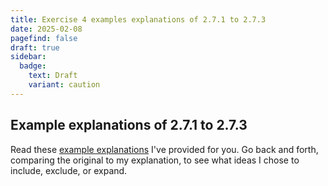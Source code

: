 ```yaml
---
title: Exercise 4 examples explanations of 2.7.1 to 2.7.3
date: 2025-02-08
pagefind: false
draft: true
sidebar:
  badge:
    text: Draft
    variant: caution
---
```


## Example explanations of 2.7.1 to 2.7.3

Read these [example explanations](/downloads/goldfinch62-71-JFexplanation.pdf) I've provided for you. Go back and forth, comparing the original to my explanation, to see what ideas I chose to include, exclude, or expand.
